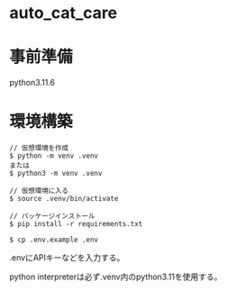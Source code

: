 # auto_cat_care
# 事前準備
python3.11.6

# 環境構築
```
// 仮想環境を作成
$ python -m venv .venv
または
$ python3 -m venv .venv

// 仮想環境に入る
$ source .venv/bin/activate

// パッケージインストール
$ pip install -r requirements.txt
```
```
$ cp .env.example .env
```
.envにAPIキーなどを入力する。

python interpreterは必ず.venv内のpython3.11を使用する。